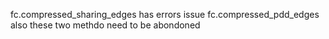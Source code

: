 fc.compressed_sharing_edges has errors issue
fc.compressed_pdd_edges also
these two methdo need to be abondoned

